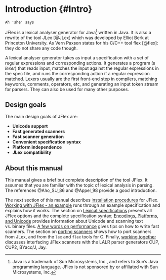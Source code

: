 Introduction {#Intro}
============

```
Ah 'she' says
```

JFlex is a lexical analyser generator for Java[^1] written in Java. It is
also a rewrite of the tool JLex [@JLex] which was developed by Elliot Berk at
Princeton University. As Vern Paxson states for his C/C++ tool flex [@flex]:
they do not share any code though.

A lexical analyser generator takes as input a specification with a set of
regular expressions and corresponding actions. It generates a program (a
*lexer*) that reads input, matches the input against the regular expressions
in the spec file, and runs the corresponding action if a regular expression
matched. Lexers usually are the first front-end step in compilers, matching
keywords, comments, operators, etc, and generating an input token stream for
parsers. They can also be used for many other purposes.


Design goals
------------

The main design goals of JFlex are:

-   **Unicode support**
-   **Fast generated scanners**
-   **Fast scanner generation**
-   **Convenient specification syntax**
-   **Platform independence**
-   **JLex compatibility**

About this manual
-----------------

This manual gives a brief but complete description of the tool JFlex. It
assumes that you are familiar with the topic of lexical analysis in parsing.
The references @Aho_SU_86 and @Appel_98 provide a good introduction.

The next section of this manual describes [installation
procedures](#Installing) for JFlex. [Working with JFlex - an example](#Example)
runs through an example specification and explains how it works. The section on
[Lexical specifications](#Specifications) presents all JFlex options and the
complete specification syntax; [Encodings, Platforms, and
Unicode](#sec:encodings) provides information about Unicode and scanning text
vs. binary files. [A few words on performance](#performance) gives tips on how
to write fast scanners. The section on [porting scanners](#Porting) shows how
to port scanners from JLex, and from the `lex` and `flex` tools for C. Finally,
[working together](#WorkingTog) discusses interfacing JFlex scanners with the
LALR parser generators CUP, CUP2, BYacc/J, Jay.



[^1]: Java is a trademark of Sun Microsystems, Inc., and refers to Sun’s
    Java programming language. JFlex is not sponsored by or affiliated
    with Sun Microsystems, Inc.

